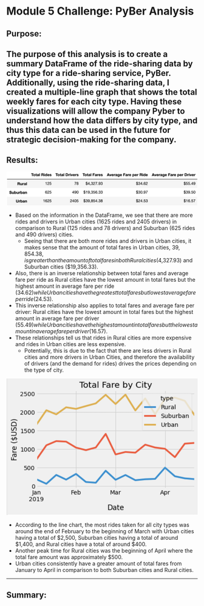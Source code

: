 # Module 5 Challenge: PyBer Analysis

## Purpose:
The purpose of this analysis is to create a summary DataFrame of the ride-sharing data by city type for a ride-sharing service, PyBer. Additionally, using the ride-sharing data, I created a multiple-line graph that shows the total weekly fares for each city type. Having these visualizations will allow the company Pyber to understand how the data differs by city type, and thus this data can be used in the future for strategic decision-making for the company.
---
## Results:
![Ride_Sharing_Data](https://github.com/mbroad1/Module-5-PyBer-Analysis/blob/main/Pyber_Summary_DF.png)
- Based on the information in the DataFrame, we see that there are more rides and drivers in Urban cities (1625 rides and 2405 drivers) in comparison to Rural (125 rides and 78 drivers) and Suburban (625 rides and 490 drivers) cities.
   - Seeing that there are both more rides and drivers in Urban cities, it makes sense that the amount of total fares in Urban cities, $39,854.38, is greater than the amount of total fares in both Rural cities ($4,327.93) and Suburban cities ($19,356.33).
- Also, there is an inverse relationship between total fares and average fare per ride as Rural cities have the lowest amount in total fares but the highest amount in average fare per ride ($34.62) while Urban cities have the greatest total fares but lowest average fare per ride ($24.53).
- This inverse relationship also applies to total fares and average fare per driver: Rural cities have the lowest amount in total fares but the highest amount in average fare per driver ($55.49) while Urban cities have the highest amount in total fares but the lowest amount in average fare per driver ($16.57).
- These relationships tell us that rides in Rural cities are more expensive and rides in Urban cities are less expensive.
   - Potentially, this is due to the fact that there are less drivers in Rural cities and more drivers in Urban Cities, and therefore the availability of drivers (and the demand for rides) drives the prices depending on the type of city.  

![Ride_Sharing_Data](https://github.com/mbroad1/Module-5-PyBer-Analysis/blob/main/PyBare_fare_summary.png)
- According to the line chart, the most rides taken for all city types was around the end of February to the beginning of March with Urban cities having a total of $2,500, Suburban cities having a total of around $1,400, and Rural cities have a total of around $400.
- Another peak time for Rural cities was the beginning of April where the total fare amount was approximately $500.
- Urban cities consistently have a greater amount of total fares from January to April in comparison to both Suburban cities and Rural cities.
---
## Summary:

